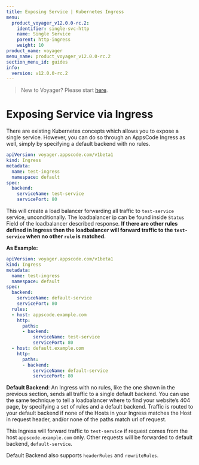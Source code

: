 ```yaml
---
title: Exposing Service | Kubernetes Ingress
menu:
  product_voyager_v12.0.0-rc.2:
    identifier: single-svc-http
    name: Single Service
    parent: http-ingress
    weight: 10
product_name: voyager
menu_name: product_voyager_v12.0.0-rc.2
section_menu_id: guides
info:
  version: v12.0.0-rc.2
---
```


> New to Voyager? Please start [here](/products/voyager/v12.0.0-rc.2/concepts/overview).

# Exposing Service via Ingress

There are existing Kubernetes concepts which allows you to expose a single service. However, you can do so
through an AppsCode Ingress as well, simply by specifying a default backend with no rules.

```yaml
apiVersion: voyager.appscode.com/v1beta1
kind: Ingress
metadata:
  name: test-ingress
  namespace: default
spec:
  backend:
    serviceName: test-service
    servicePort: 80
```

This will create a load balancer forwarding all traffic to `test-service` service, unconditionally. The
loadbalancer ip can be found inside `Status` Field of the loadbalancer described response. **If there are other
rules defined in Ingress then the loadbalancer will forward traffic to the `test-service` when no other `rule` is
matched.**

**As Example:**

```yaml
apiVersion: voyager.appscode.com/v1beta1
kind: Ingress
metadata:
  name: test-ingress
  namespace: default
spec:
  backend:
    serviceName: default-service
    servicePort: 80
  rules:
  - host: appscode.example.com
    http:
      paths:
      - backend:
          serviceName: test-service
          servicePort: 80
  - host: default.example.com
    http:
      paths:
      - backend:
          serviceName: default-service
          servicePort: 80
```
**Default Backend**: An Ingress with no rules, like the one shown in the previous section, sends all
traffic to a single default backend. You can use the same technique to tell a loadbalancer
where to find your website’s 404 page, by specifying a set of rules and a default backend.
Traffic is routed to your default backend if none of the Hosts in your Ingress matches the Host in
request header, and/or none of the paths match url of request.

This Ingress will forward traffic to `test-service` if request comes from the host `appscode.example.com` only.
Other requests will be forwarded to default backend, `default-service`.

Default Backend also supports `headerRules` and `rewriteRules`.
